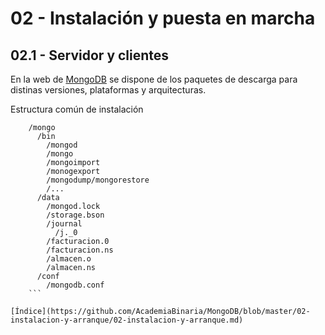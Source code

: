 # 02 - Instalación y puesta en marcha

## 02.1 - Servidor y clientes
En la web de [MongoDB](http://www.mongodb.org/downloads) se dispone de los paquetes de descarga para distinas versiones, plataformas y arquitecturas.

Estructura común de instalación
```
    /mongo
      /bin
        /mongod
        /mongo
        /mongoimport
        /monogexport
        /mongodump/mongorestore
        /...
      /data
        /mongod.lock
        /storage.bson
        /journal
          /j._0
        /facturacion.0
        /facturacion.ns
        /almacen.o
        /almacen.ns
      /conf
        /mongodb.conf
    ```

[Índice](https://github.com/AcademiaBinaria/MongoDB/blob/master/02-instalacion-y-arranque/02-instalacion-y-arranque.md)
